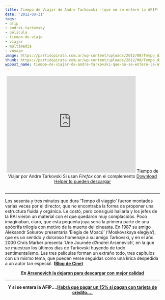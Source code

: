 ```yaml
---
title: Tiempo de Viajar de Andre Tarkovski -(que no se entere la AFIP!)
date: '2012-08-31'
tags:
- afip
- andrei-tarkovsky
- pelicula
- tiempo-de-viaje
- viajar
- multimedia
- voyage
image: https://partidopirata.com.ar/wp-content/uploads/2012/08/Tempo_di_viaggio_TV-568566717-large.jpg
thumb: https://partidopirata.com.ar/wp-content/uploads/2012/08/Tempo_di_viaggio_TV-568566717-large-150x150.jpg
wppost_name: tiempo-de-viajar-de-andre-tarkovski-que-no-se-entere-la-afip
---
```


<center>
<iframe src="http://www.youtube.com/embed/kp7wmA06obY" frameborder="0" width="420" height="315"></iframe>
Tiempo de Viajar por Andre Tarkovski
Si usan <em>Firefox</em> con el complemento <a href="http://www.downloadhelper.net/" target="_blank">Download Helper lo pueden descargar</a></center>&nbsp;

<hr />

Los sesenta y tres minutos que dura ‘Tempo di viaggio’ fueron montados varias veces por el director, que no encontraba la forma de proponer una estructura fluida y orgánica. Le costó, pero consiguió hallarla y los jefes de la RAI vieron un material con el que quedaron muy complacidos. Poco imaginaban, claro, que esta pequeña joya sería la primera parte de una apócrifa trilogía con motivo de la muerte del cineasta. En 1987 su amigo Aleksandr Sokurov presentaría ‘Elegía de Moscú’ (‘Moskovskaya elegiya’), que es un sentido y doloroso homenaje a su amigo Tarkovski, y en el año 2000 Chris Marker presenta ‘Une Journée d’Andrei Arsenevich’, en la que se muestran los últimos días de Tarkovski huyendo de todo sentimentalismo. Las tres películas forman un extraño todo, tres capítulos con un mismo tema, que pueden verse seguidas como una lírica despedida a un autor tan especial. <strong>(</strong><a href="http://www.blogdecine.com/criticas/andrei-tarkovski-tempo-di-viaggio"><strong>Blog de Cine</strong></a><strong>)</strong>
<p style="text-align: center;"><strong>En <a href="http://scalisto.blogspot.com/2012/08/andrei-tarkovski-tonino-guerra-tempo-di.html" target="_blank">Arsenevich la dejaron para descargar con mejor calidad</a></strong></p>


<hr />
<p style="text-align: center;"><strong>Y si se entera la AFIP....<a href="http://www.pagina12.com.ar/diario/ultimas/20-202324-2012-08-31.html" target="_blank">Habrá que pagar un 15% si pagan con tarjeta de crédito....</a></strong></p>
